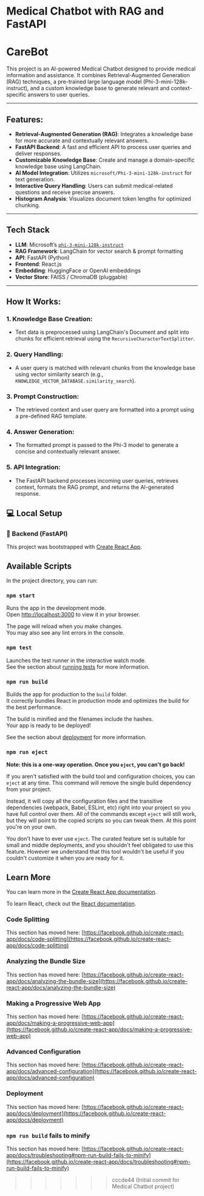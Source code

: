 
# Medical Chatbot with RAG and FastAPI
# CareBot

This project is an AI-powered Medical Chatbot designed to provide medical information and assistance. It combines Retrieval-Augmented Generation (RAG) techniques, a pre-trained large language model (Phi-3-mini-128k-instruct), and a custom knowledge base to generate relevant and context-specific answers to user queries.

---

## Features:
- **Retrieval-Augmented Generation (RAG)**: Integrates a knowledge base for more accurate and contextually relevant answers.
- **FastAPI Backend**: A fast and efficient API to process user queries and deliver responses.
- **Customizable Knowledge Base**: Create and manage a domain-specific knowledge base using LangChain.
- **AI Model Integration**: Utilizes `microsoft/Phi-3-mini-128k-instruct` for text generation.
- **Interactive Query Handling**: Users can submit medical-related questions and receive precise answers.
- **Histogram Analysis**: Visualizes document token lengths for optimized chunking.

---

## Tech Stack

- **LLM**: Microsoft’s [`phi-3-mini-128k-instruct`](https://huggingface.co/microsoft/phi-3-mini-128k-instruct)  
- **RAG Framework**: LangChain for vector search & prompt formatting  
- **API**: FastAPI (Python)  
- **Frontend**: React.js  
- **Embedding**: HuggingFace or OpenAI embeddings  
- **Vector Store**: FAISS / ChromaDB (pluggable)

---


## How It Works:

### 1. **Knowledge Base Creation**:
- Text data is preprocessed using LangChain's Document and split into chunks for efficient retrieval using the `RecursiveCharacterTextSplitter`.

### 2. **Query Handling**:
- A user query is matched with relevant chunks from the knowledge base using vector similarity search (e.g., `KNOWLEDGE_VECTOR_DATABASE.similarity_search`).

### 3. **Prompt Construction**:
- The retrieved context and user query are formatted into a prompt using a pre-defined RAG template.

### 4. **Answer Generation**:
- The formatted prompt is passed to the Phi-3 model to generate a concise and contextually relevant answer.

### 5. **API Integration**:
- The FastAPI backend processes incoming user queries, retrieves context, formats the RAG prompt, and returns the AI-generated response.

## 💻 Local Setup

### 🔧 Backend (FastAPI)



This project was bootstrapped with [Create React App](https://github.com/facebook/create-react-app).

## Available Scripts

In the project directory, you can run:

### `npm start`

Runs the app in the development mode.\
Open [http://localhost:3000](http://localhost:3000) to view it in your browser.

The page will reload when you make changes.\
You may also see any lint errors in the console.

### `npm test`

Launches the test runner in the interactive watch mode.\
See the section about [running tests](https://facebook.github.io/create-react-app/docs/running-tests) for more information.

### `npm run build`

Builds the app for production to the `build` folder.\
It correctly bundles React in production mode and optimizes the build for the best performance.

The build is minified and the filenames include the hashes.\
Your app is ready to be deployed!

See the section about [deployment](https://facebook.github.io/create-react-app/docs/deployment) for more information.

### `npm run eject`

**Note: this is a one-way operation. Once you `eject`, you can't go back!**

If you aren't satisfied with the build tool and configuration choices, you can `eject` at any time. This command will remove the single build dependency from your project.

Instead, it will copy all the configuration files and the transitive dependencies (webpack, Babel, ESLint, etc) right into your project so you have full control over them. All of the commands except `eject` will still work, but they will point to the copied scripts so you can tweak them. At this point you're on your own.

You don't have to ever use `eject`. The curated feature set is suitable for small and middle deployments, and you shouldn't feel obligated to use this feature. However we understand that this tool wouldn't be useful if you couldn't customize it when you are ready for it.

## Learn More

You can learn more in the [Create React App documentation](https://facebook.github.io/create-react-app/docs/getting-started).

To learn React, check out the [React documentation](https://reactjs.org/).

### Code Splitting

This section has moved here: [https://facebook.github.io/create-react-app/docs/code-splitting](https://facebook.github.io/create-react-app/docs/code-splitting)

### Analyzing the Bundle Size

This section has moved here: [https://facebook.github.io/create-react-app/docs/analyzing-the-bundle-size](https://facebook.github.io/create-react-app/docs/analyzing-the-bundle-size)

### Making a Progressive Web App

This section has moved here: [https://facebook.github.io/create-react-app/docs/making-a-progressive-web-app](https://facebook.github.io/create-react-app/docs/making-a-progressive-web-app)

### Advanced Configuration

This section has moved here: [https://facebook.github.io/create-react-app/docs/advanced-configuration](https://facebook.github.io/create-react-app/docs/advanced-configuration)

### Deployment

This section has moved here: [https://facebook.github.io/create-react-app/docs/deployment](https://facebook.github.io/create-react-app/docs/deployment)

### `npm run build` fails to minify

This section has moved here: [https://facebook.github.io/create-react-app/docs/troubleshooting#npm-run-build-fails-to-minify](https://facebook.github.io/create-react-app/docs/troubleshooting#npm-run-build-fails-to-minify)
>>>>>>> cccde44 (Initial commit for Medical Chatbot project)

